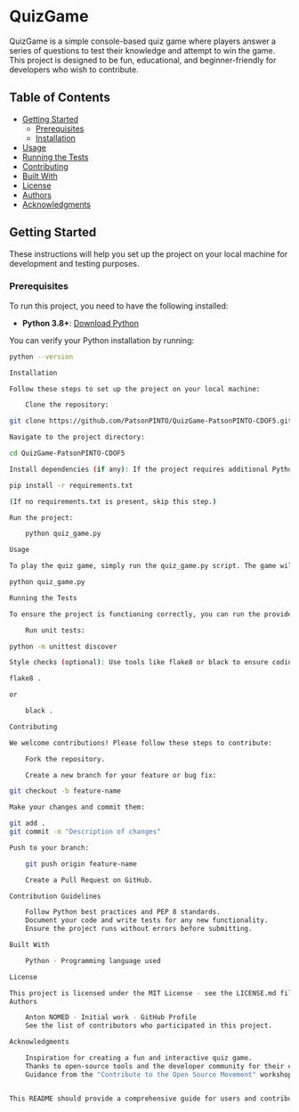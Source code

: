 # QuizGame

QuizGame is a simple console-based quiz game where players answer a series of questions to test their knowledge and attempt to win the game. This project is designed to be fun, educational, and beginner-friendly for developers who wish to contribute.

## Table of Contents

- [Getting Started](#getting-started)
  - [Prerequisites](#prerequisites)
  - [Installation](#installation)
- [Usage](#usage)
- [Running the Tests](#running-the-tests)
- [Contributing](#contributing)
- [Built With](#built-with)
- [License](#license)
- [Authors](#authors)
- [Acknowledgments](#acknowledgments)

## Getting Started

These instructions will help you set up the project on your local machine for development and testing purposes.

### Prerequisites

To run this project, you need to have the following installed:

- **Python 3.8+**: [Download Python](https://www.python.org/downloads/)

You can verify your Python installation by running:

```sh
python --version

Installation

Follow these steps to set up the project on your local machine:

    Clone the repository:

git clone https://github.com/PatsonPINTO/QuizGame-PatsonPINTO-CDOF5.git

Navigate to the project directory:

cd QuizGame-PatsonPINTO-CDOF5

Install dependencies (if any): If the project requires additional Python packages, install them using:

pip install -r requirements.txt

(If no requirements.txt is present, skip this step.)

Run the project:

    python quiz_game.py

Usage

To play the quiz game, simply run the quiz_game.py script. The game will present a series of questions, and you can input your answers to see your score at the end.

python quiz_game.py

Running the Tests

To ensure the project is functioning correctly, you can run the provided tests (if any):

    Run unit tests:

python -m unittest discover

Style checks (optional): Use tools like flake8 or black to ensure coding style consistency:

flake8 .

or

    black .

Contributing

We welcome contributions! Please follow these steps to contribute:

    Fork the repository.

    Create a new branch for your feature or bug fix:

git checkout -b feature-name

Make your changes and commit them:

git add .
git commit -m "Description of changes"

Push to your branch:

    git push origin feature-name

    Create a Pull Request on GitHub.

Contribution Guidelines

    Follow Python best practices and PEP 8 standards.
    Document your code and write tests for any new functionality.
    Ensure the project runs without errors before submitting.

Built With

    Python - Programming language used

License

This project is licensed under the MIT License - see the LICENSE.md file for details.
Authors

    Anton NOMED - Initial work - GitHub Profile
    See the list of contributors who participated in this project.

Acknowledgments

    Inspiration for creating a fun and interactive quiz game.
    Thanks to open-source tools and the developer community for their contributions.
    Guidance from the "Contribute to the Open Source Movement" workshop materials.


This README should provide a comprehensive guide for users and contributors to understand, set up, and contribute to the QuizGame project.


